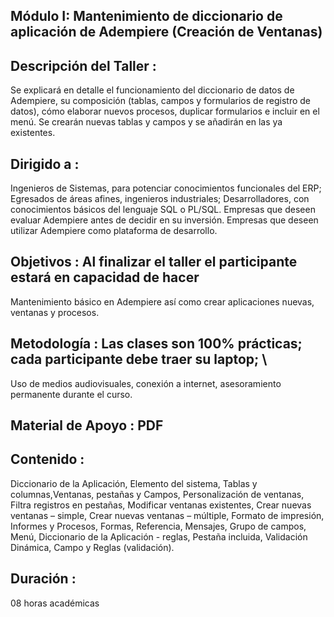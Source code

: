 ## Módulo I: Mantenimiento de diccionario de aplicación de Adempiere (Creación de Ventanas)

## Descripción del Taller	: 
  
  Se explicará en detalle el funcionamiento del diccionario de datos de Adempiere, su composición (tablas, campos y formularios de registro de datos), cómo   elaborar nuevos procesos, duplicar formularios e incluir en el menú. Se crearán nuevas tablas y campos y se añadirán en las ya existentes. 

## Dirigido a		: 
  
  Ingenieros de Sistemas, para potenciar conocimientos funcionales del ERP; Egresados de áreas afines, ingenieros industriales; Desarrolladores, con         conocimientos básicos del lenguaje SQL o PL/SQL. Empresas que deseen evaluar Adempiere antes de decidir en su inversión. Empresas que deseen utilizar       Adempiere como plataforma de desarrollo.
  
## Objetivos		: Al finalizar el taller el participante estará en capacidad de hacer
  
  Mantenimiento básico en Adempiere así como crear aplicaciones nuevas, ventanas y procesos.

## Metodología		: Las clases son 100% prácticas; cada participante debe traer su laptop; \
  
  Uso de medios audiovisuales, conexión a internet, asesoramiento permanente durante el curso.

## Material de Apoyo	: PDF

## Contenido		: 
  
  Diccionario de la Aplicación, Elemento del sistema, Tablas y columnas,Ventanas, pestañas y Campos, Personalización de ventanas, Filtra       registros en   pestañas, Modificar ventanas existentes, Crear nuevas ventanas – simple, Crear nuevas ventanas – múltiple, Formato de impresión, Informes y   Procesos,     Formas, Referencia, Mensajes, Grupo de campos, Menú, Diccionario de la Aplicación - reglas, Pestaña incluida, Validación Dinámica, Campo y       Reglas     (validación).

## Duración		: 

08 horas académicas
